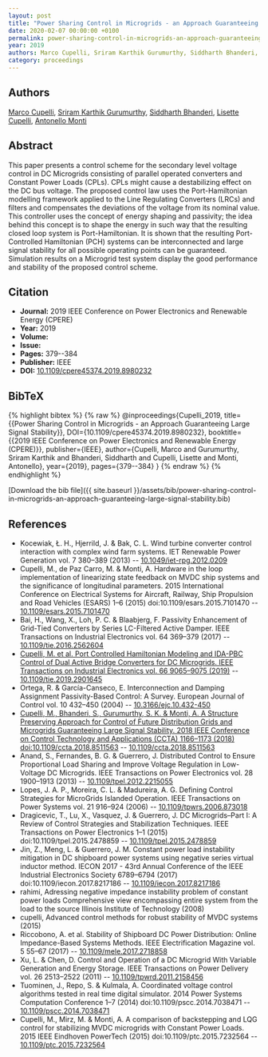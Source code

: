```yaml
---
layout: post
title: "Power Sharing Control in Microgrids - an Approach Guaranteeing Large Signal Stability"
date: 2020-02-07 00:00:00 +0100
permalink: power-sharing-control-in-microgrids-an-approach-guaranteeing-large-signal-stability
year: 2019
authors: Marco Cupelli, Sriram Karthik Gurumurthy, Siddharth Bhanderi, Lisette Cupelli, Antonello Monti
category: proceedings
---
```

 
## Authors
[Marco Cupelli](authors/marco-cupelli), [Sriram Karthik Gurumurthy](authors/sriram-karthik-gurumurthy), [Siddharth Bhanderi](authors/siddharth-kiranbhai-bhanderi), [Lisette Cupelli](authors/lisette-cupelli), [Antonello Monti](authors/antonello-monti)
 
## Abstract
This paper presents a control scheme for the secondary level voltage control in DC Microgrids consisting of parallel operated converters and Constant Power Loads (CPLs). CPLs might cause a destabilizing effect on the DC bus voltage. The proposed control law uses the Port-Hamiltonian modelling framework applied to the Line Regulating Converters (LRCs) and filters and compensates the deviations of the voltage from its nominal value. This controller uses the concept of energy shaping and passivity; the idea behind this concept is to shape the energy in such way that the resulting closed loop system is Port-Hamiltonian. It is shown that the resulting Port-Controlled Hamiltonian (PCH) systems can be interconnected and large signal stability for all possible operating points can be guaranteed. Simulation results on a Microgrid test system display the good performance and stability of the proposed control scheme.
 
## Citation
- **Journal:** 2019 IEEE Conference on Power Electronics and Renewable Energy (CPERE)
- **Year:** 2019
- **Volume:** 
- **Issue:** 
- **Pages:** 379--384
- **Publisher:** IEEE
- **DOI:** [10.1109/cpere45374.2019.8980232](https://doi.org/10.1109/cpere45374.2019.8980232)
 
## BibTeX
{% highlight bibtex %}
{% raw %}
@inproceedings{Cupelli_2019,
  title={{Power Sharing Control in Microgrids - an Approach Guaranteeing Large Signal Stability}},
  DOI={10.1109/cpere45374.2019.8980232},
  booktitle={{2019 IEEE Conference on Power Electronics and Renewable Energy (CPERE)}},
  publisher={IEEE},
  author={Cupelli, Marco and Gurumurthy, Sriram Karthik and Bhanderi, Siddharth and Cupelli, Lisette and Monti, Antonello},
  year={2019},
  pages={379--384}
}
{% endraw %}
{% endhighlight %}
 
[Download the bib file]({{ site.baseurl }}/assets/bib/power-sharing-control-in-microgrids-an-approach-guaranteeing-large-signal-stability.bib)
 
## References
- Kocewiak, Ł. H., Hjerrild, J. & Bak, C. L. Wind turbine converter control interaction with complex wind farm systems. IET Renewable Power Generation vol. 7 380–389 (2013) -- [10.1049/iet-rpg.2012.0209](https://doi.org/10.1049/iet-rpg.2012.0209)
- Cupelli, M., de Paz Carro, M. & Monti, A. Hardware in the loop implementation of linearizing state feedback on MVDC ship systems and the significance of longitudinal parameters. 2015 International Conference on Electrical Systems for Aircraft, Railway, Ship Propulsion and Road Vehicles (ESARS) 1–6 (2015) doi:10.1109/esars.2015.7101470 -- [10.1109/esars.2015.7101470](https://doi.org/10.1109/esars.2015.7101470)
- Bai, H., Wang, X., Loh, P. C. & Blaabjerg, F. Passivity Enhancement of Grid-Tied Converters by Series LC-Filtered Active Damper. IEEE Transactions on Industrial Electronics vol. 64 369–379 (2017) -- [10.1109/tie.2016.2562604](https://doi.org/10.1109/tie.2016.2562604)
- [Cupelli, M. et al. Port Controlled Hamiltonian Modeling and IDA-PBC Control of Dual Active Bridge Converters for DC Microgrids. IEEE Transactions on Industrial Electronics vol. 66 9065–9075 (2019)](port-controlled-hamiltonian-modeling-and-ida-pbc-control-of-dual-active-bridge-converters-for-dc-microgrids) -- [10.1109/tie.2019.2901645](https://doi.org/10.1109/tie.2019.2901645)
- Ortega, R. & García-Canseco, E. Interconnection and Damping Assignment Passivity-Based Control: A Survey. European Journal of Control vol. 10 432–450 (2004) -- [10.3166/ejc.10.432-450](https://doi.org/10.3166/ejc.10.432-450)
- [Cupelli, M., Bhanderi, S., Gurumurthy, S. K. & Monti, A. A Structure Preserving Approach for Control of Future Distribution Grids and Microgrids Guaranteeing Large Signal Stability. 2018 IEEE Conference on Control Technology and Applications (CCTA) 1166–1173 (2018) doi:10.1109/ccta.2018.8511563](a-structure-preserving-approach-for-control-of-future-distribution-grids-and-microgrids-guaranteeing-large-signal-stability) -- [10.1109/ccta.2018.8511563](https://doi.org/10.1109/ccta.2018.8511563)
- Anand, S., Fernandes, B. G. & Guerrero, J. Distributed Control to Ensure Proportional Load Sharing and Improve Voltage Regulation in Low-Voltage DC Microgrids. IEEE Transactions on Power Electronics vol. 28 1900–1913 (2013) -- [10.1109/tpel.2012.2215055](https://doi.org/10.1109/tpel.2012.2215055)
- Lopes, J. A. P., Moreira, C. L. & Madureira, A. G. Defining Control Strategies for MicroGrids Islanded Operation. IEEE Transactions on Power Systems vol. 21 916–924 (2006) -- [10.1109/tpwrs.2006.873018](https://doi.org/10.1109/tpwrs.2006.873018)
- Dragicevic, T., Lu, X., Vasquez, J. & Guerrero, J. DC Microgrids–Part I: A Review of Control Strategies and Stabilization Techniques. IEEE Transactions on Power Electronics 1–1 (2015) doi:10.1109/tpel.2015.2478859 -- [10.1109/tpel.2015.2478859](https://doi.org/10.1109/tpel.2015.2478859)
- Jin, Z., Meng, L. & Guerrero, J. M. Constant power load instability mitigation in DC shipboard power systems using negative series virtual inductor method. IECON 2017 - 43rd Annual Conference of the IEEE Industrial Electronics Society 6789–6794 (2017) doi:10.1109/iecon.2017.8217186 -- [10.1109/iecon.2017.8217186](https://doi.org/10.1109/iecon.2017.8217186)
- rahimi, Adressing negative impedance instability problem of constant power loads Comprehensive view encompassing entire system from the load to the source Illinois Institute of Technology (2008)
- cupelli, Advanced control methods for robust stability of MVDC systems (2015)
- Riccobono, A. et al. Stability of Shipboard DC Power Distribution: Online Impedance-Based Systems Methods. IEEE Electrification Magazine vol. 5 55–67 (2017) -- [10.1109/mele.2017.2718858](https://doi.org/10.1109/mele.2017.2718858)
- Xu, L. & Chen, D. Control and Operation of a DC Microgrid With Variable Generation and Energy Storage. IEEE Transactions on Power Delivery vol. 26 2513–2522 (2011) -- [10.1109/tpwrd.2011.2158456](https://doi.org/10.1109/tpwrd.2011.2158456)
- Tuominen, J., Repo, S. & Kulmala, A. Coordinated voltage control algorithms tested in real time digital simulator. 2014 Power Systems Computation Conference 1–7 (2014) doi:10.1109/pscc.2014.7038471 -- [10.1109/pscc.2014.7038471](https://doi.org/10.1109/pscc.2014.7038471)
- Cupelli, M., Mirz, M. & Monti, A. A comparison of backstepping and LQG control for stabilizing MVDC microgrids with Constant Power Loads. 2015 IEEE Eindhoven PowerTech (2015) doi:10.1109/ptc.2015.7232564 -- [10.1109/ptc.2015.7232564](https://doi.org/10.1109/ptc.2015.7232564)

